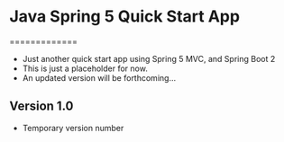 # Java Spring 5 Quick Start App
=============

* Just another quick start app using Spring 5 MVC, and Spring Boot 2
* This is just a placeholder for now.
* An updated version will be forthcoming...

## Version 1.0
* Temporary version number
